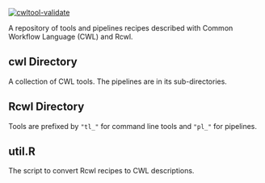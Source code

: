 [![cwltool-validate](https://github.com/rworkflow/RcwlRecipes/actions/workflows/check.yaml/badge.svg)](https://github.com/rworkflow/RcwlRecipes/actions/workflows/check.yaml)

A repository of tools and pipelines recipes described with Common Workflow Language (CWL) and Rcwl.

## cwl Directory
A collection of CWL tools. The pipelines are in its sub-directories.

## Rcwl Directory
Tools are prefixed by `"tl_"` for command line tools and `"pl_"` for pipelines.

## util.R
The script to convert Rcwl recipes to CWL descriptions.
